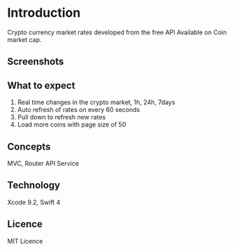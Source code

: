 # Introduction
Crypto currency market rates developed from the free API Available on Coin market cap.

## Screenshots


## What to expect
1. Real time changes in the crypto market, 1h, 24h, 7days
2. Auto refresh of rates on every 60 seconds
3. Pull down to refresh new rates
4. Load more coins with page size of 50

## Concepts
MVC, Router API Service

## Technology
Xcode 9.2, Swift 4

## Licence
MIT Licence
